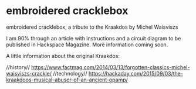 # embroidered cracklebox
embroidered cracklebox, a tribute to the Kraakdos by Michel Waisviszs

I am 90% through an article with instructions and a circuit diagram to be published 
in Hackspace Magazine. More information coming soon.

A little information about the original Kraakdos:

//history//
<https://www.factmag.com/2014/03/13/forgotten-classics-michel-waisviszs-crackle/>
//technology//
<https://hackaday.com/2015/09/03/the-kraakdoos-musical-abuser-of-an-ancient-opamp/>
